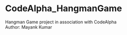 # CodeAlpha_HangmanGame
Hangman Game project in association with CodeAlpha
<br>
Author: Mayank Kumar

